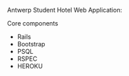 Antwerp Student Hotel Web Application:

Core components
- Rails
- Bootstrap
- PSQL
- RSPEC
- HEROKU
